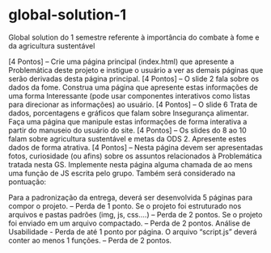 # global-solution-1
Global solution do 1 semestre referente à importância do combate à fome e da agricultura sustentável

[4 Pontos] – Crie uma página principal (index.html) que apresente a Problemática deste projeto e instigue o usuário a ver as demais páginas que serão derivadas desta página principal.
[4 Pontos] – O slide 2 fala sobre os dados da fome. Construa uma página que apresente estas informações de uma forma Interessante (pode usar componentes interativos como listas para direcionar as informações) ao usuário.
[4 Pontos] – O slide 6 Trata de dados, porcentagens e gráficos que falam sobre Insegurança alimentar. Faça uma página que manipule estas informações de forma interativa a partir do manuseio do usuário do site.
[4 Pontos] – Os slides do 8 ao 10 falam sobre agricultura sustentável e metas da ODS 2. Apresente estes dados de forma atrativa.
[4 Pontos] – Nesta página devem ser apresentadas fotos, curiosidade (ou afins) sobre os assuntos relacionados à Problemática tratada nesta GS. Implemente nesta página alguma chamada de ao mens uma função de JS escrita pelo grupo.
Também será considerado na pontuação:

Para a padronização da entrega, deverá ser desenvolvida 5 páginas para compor o projeto. – Perda de 1 ponto.
Se o projeto foi estruturado nos arquivos e pastas padrões (img, js, css....) – Perda de 2 pontos.
Se o projeto foi enviado em um arquivo compactado. – Perda de 2 pontos.
Análise de Usabilidade - Perda de até 1 ponto por página.
O arquivo “script.js” deverá conter ao menos 1 funções. – Perda de 2 pontos.
